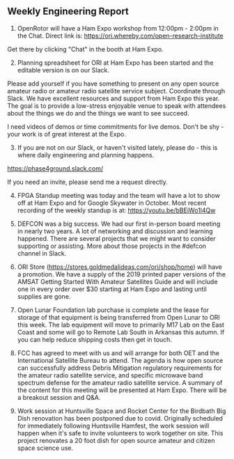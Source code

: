 ## Weekly Engineering Report

1) OpenRotor will have a Ham Expo workshop from 12:00pm - 2:00pm in the Chat. Direct link is: https://ori.whereby.com/open-research-institute

Get there by clicking "Chat" in the booth at Ham Expo. 

2) Planning spreadsheet for ORI at Ham Expo has been started and the editable version is on our Slack.

Please add yourself if you have something to present on any open source amateur radio or amateur radio satellite service subject. Coordinate through Slack. We have excellent resources and support from Ham Expo this year. The goal is to provide a low-stress enjoyable venue to speak with attendees about the things we do and the things we want to see succeed.

I need videos of demos or time commitments for live demos. Don't be shy - your work is of great interest at the Expo. 

3) If you are not on our Slack, or haven't visited lately, please do - this is where daily engineering and planning happens. 

https://phase4ground.slack.com/

If you need an invite, please send me a request directly. 

4) FPGA Standup meeting was today and the team will have a lot to show off at Ham Expo and for Google Skywater in October. Most recent recording of the weekly standup is at: https://youtu.be/bBEjWo1l4Qw

5) DEFCON was a big success. We had our first in-person board meeting in nearly two years. A lot of networking and discussion and learning happened. There are several projects that we might want to consider supporting or assisting. More about those projects in the #defcon channel in Slack. 

6) ORI Store (https://stores.goldmedalideas.com/ori/shop/home) will have a promotion. We have a supply of the 2019 printed paper versions of the AMSAT Getting Started With Amateur Satellites Guide and will include one in every order over $30 starting at Ham Expo and lasting until supplies are gone. 

7) Open Lunar Foundation lab purchase is complete and the lease for storage of that equipment is being transferred from Open Lunar to ORI this week. The lab equipment will move to primarily M17 Lab on the East Coast and some will go to Remote Lab South in Arkansas this autumn. If you can help reduce shipping costs then get in touch.

8) FCC has agreed to meet with us and will arrange for both OET and the International Satellite Bureau to attend. The agenda is how open source can successfully address Debris Mitigation regulatory requirements for the amateur radio satellite service, and specific microwave band spectrum defense for the amateur radio satellite service. A summary of the content for this meeting will be presented at Ham Expo. There will be a breakout session and Q&A. 

9) Work session at Huntsville Space and Rocket Center for the Birdbath Big Dish renovation has been postponed due to covid. Originally scheduled for immediately following Huntsville Hamfest, the work session will happen when it's safe to invite volunteers to work together on site. This project renovates a 20 foot dish for open source amateur and citizen space science use. 
